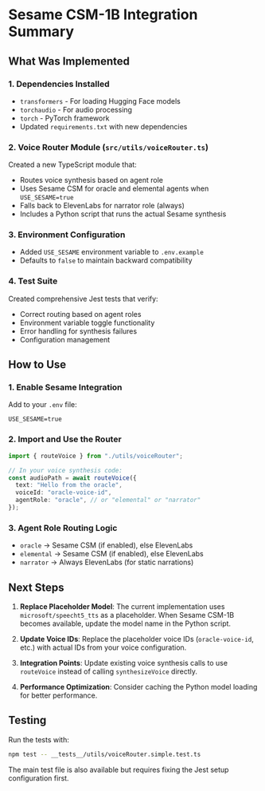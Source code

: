 # Sesame CSM-1B Integration Summary

## What Was Implemented

### 1. Dependencies Installed

- `transformers` - For loading Hugging Face models
- `torchaudio` - For audio processing
- `torch` - PyTorch framework
- Updated `requirements.txt` with new dependencies

### 2. Voice Router Module (`src/utils/voiceRouter.ts`)

Created a new TypeScript module that:

- Routes voice synthesis based on agent role
- Uses Sesame CSM for oracle and elemental agents when `USE_SESAME=true`
- Falls back to ElevenLabs for narrator role (always)
- Includes a Python script that runs the actual Sesame synthesis

### 3. Environment Configuration

- Added `USE_SESAME` environment variable to `.env.example`
- Defaults to `false` to maintain backward compatibility

### 4. Test Suite

Created comprehensive Jest tests that verify:

- Correct routing based on agent roles
- Environment variable toggle functionality
- Error handling for synthesis failures
- Configuration management

## How to Use

### 1. Enable Sesame Integration

Add to your `.env` file:

```
USE_SESAME=true
```

### 2. Import and Use the Router

```typescript
import { routeVoice } from "./utils/voiceRouter";

// In your voice synthesis code:
const audioPath = await routeVoice({
  text: "Hello from the oracle",
  voiceId: "oracle-voice-id",
  agentRole: "oracle", // or "elemental" or "narrator"
});
```

### 3. Agent Role Routing Logic

- `oracle` → Sesame CSM (if enabled), else ElevenLabs
- `elemental` → Sesame CSM (if enabled), else ElevenLabs
- `narrator` → Always ElevenLabs (for static narrations)

## Next Steps

1. **Replace Placeholder Model**: The current implementation uses `microsoft/speecht5_tts` as a placeholder. When Sesame CSM-1B becomes available, update the model name in the Python script.

2. **Update Voice IDs**: Replace the placeholder voice IDs (`oracle-voice-id`, etc.) with actual IDs from your voice configuration.

3. **Integration Points**: Update existing voice synthesis calls to use `routeVoice` instead of calling `synthesizeVoice` directly.

4. **Performance Optimization**: Consider caching the Python model loading for better performance.

## Testing

Run the tests with:

```bash
npm test -- __tests__/utils/voiceRouter.simple.test.ts
```

The main test file is also available but requires fixing the Jest setup configuration first.
